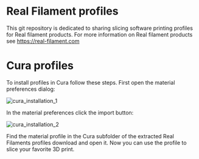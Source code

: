 # Real Filament profiles

This git repository is dedicated to sharing slicing software printing profiles for Real filament products. For more information on Real filament products see https://real-filament.com

# Cura profiles

To install profiles in Cura follow these steps. First open the material preferences dialog:

![cura_installation_1](https://user-images.githubusercontent.com/2556592/124265668-51ade580-db36-11eb-8893-b2c32edef6de.png)

In the material preferences click the import button:

![cura_installation_2](https://user-images.githubusercontent.com/2556592/124265882-9cc7f880-db36-11eb-9163-f72d160b3378.png)

Find the material profile in the Cura subfolder of the extracted Real Filaments profiles download and open it. Now you can use the profile to slice your favorite 3D print.
